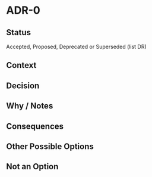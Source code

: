 # ADR-0

## Status

Accepted, Proposed, Deprecated or Superseded (list DR)

## Context



## Decision



## Why / Notes



## Consequences



## Other Possible Options



## Not an Option

